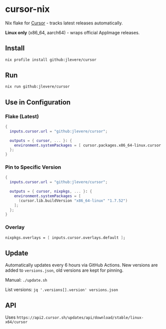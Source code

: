 # cursor-nix

Nix flake for [Cursor](https://cursor.com) - tracks latest releases automatically.

**Linux only** (x86_64, aarch64) - wraps official AppImage releases.

## Install

```bash
nix profile install github:jlevere/cursor
```

## Run

```bash
nix run github:jlevere/cursor
```

## Use in Configuration

### Flake (Latest)

```nix
{
  inputs.cursor.url = "github:jlevere/cursor";
  
  outputs = { cursor, ... }: {
    environment.systemPackages = [ cursor.packages.x86_64-linux.cursor ];
  };
}
```

### Pin to Specific Version

```nix
{
  inputs.cursor.url = "github:jlevere/cursor";
  
  outputs = { cursor, nixpkgs, ... }: {
    environment.systemPackages = [
      (cursor.lib.buildVersion "x86_64-linux" "1.7.52")
    ];
  };
}
```

### Overlay

```nix
nixpkgs.overlays = [ inputs.cursor.overlays.default ];
```

## Update

Automatically updates every 6 hours via GitHub Actions. New versions are added to `versions.json`, old versions are kept for pinning.

Manual: `./update.sh`

List versions: `jq '.versions[].version' versions.json`

## API

Uses `https://api2.cursor.sh/updates/api/download/stable/linux-x64/cursor`


